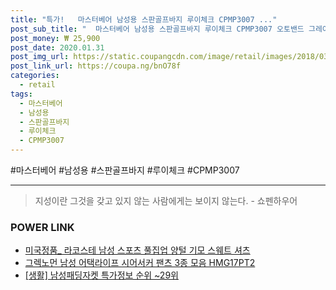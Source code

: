 ```yaml
--- 
title: "특가!   마스터베어 남성용 스판골프바지 루이체크 CPMP3007 ..." 
post_sub_title: "  마스터베어 남성용 스판골프바지 루이체크 CPMP3007 오토밴드 그레이" 
post_money: ₩ 25,900 
post_date: 2020.01.31 
post_img_url: https://static.coupangcdn.com/image/retail/images/2018/03/06/17/8/6c4b3c44-680b-41f9-a1a9-f9e75537b4bf.jpg 
post_link_url: https://coupa.ng/bnO78f 
categories: 
  - retail 
tags: 
  - 마스터베어 
  - 남성용 
  - 스판골프바지 
  - 루이체크 
  - CPMP3007 
--- 
```

  #마스터베어 #남성용 #스판골프바지 #루이체크 #CPMP3007 
<hr> 

> 지성이란 그것을 갖고 있지 않는 사람에게는 보이지 않는다. - 쇼펜하우어 


### POWER LINK

* <a href="https://blog.naver.com/santokki14/221781703773" target="_blank">미국정품_ 라코스테 남성 스포츠 풀집업 양털 기모 스웨트 셔츠</a>
* <a href="https://blog.naver.com/fasyy4321/221788502340" target="_blank">그렉노먼 남성 어택라이프 시어서커 팬츠 3종 모음 HMG17PT2</a>
* <a href="https://blog.naver.com/sakai111/221776113403" target="_blank"> [생활] 남성패딩자켓 특가정보 순위 ~29위</a>
